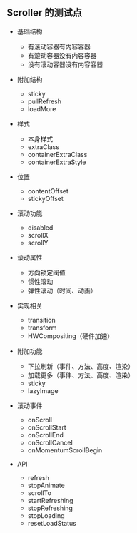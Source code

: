 ## Scroller 的测试点

- 基础结构
    - 有滚动容器有内容容器
    - 有滚动容器没有内容容器
    - 没有滚动容器没有内容容器

- 附加结构
    - sticky
    - pullRefresh
    - loadMore

- 样式
    - 本身样式
    - extraClass
    - containerExtraClass
    - containerExtraStyle

- 位置
    - contentOffset
    - stickyOffset

- 滚动功能
    - disabled
    - scrollX
    - scrollY

- 滚动属性
    - 方向锁定阀值
    - 惯性滚动
    - 弹性滚动（时间、动画）

- 实现相关
    - transition
    - transform
    - HWCompositing（硬件加速）

- 附加功能
    - 下拉刷新（事件、方法、高度、渲染）
    - 加载更多（事件、方法、高度、渲染）
    - sticky
    - lazyImage

- 滚动事件
    - onScroll
    - onScrollStart
    - onScrollEnd
    - onScrollCancel
    - onMomentumScrollBegin

- API
    - refresh
    - stopAnimate
    - scrollTo
    - startRefreshing
    - stopRefreshing
    - stopLoading
    - resetLoadStatus